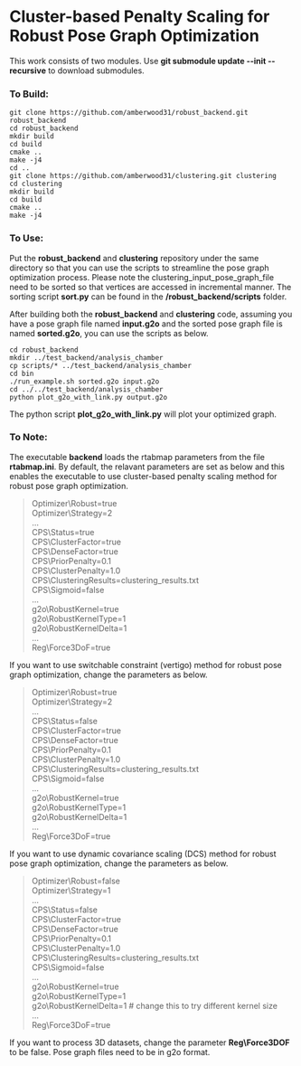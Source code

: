 Cluster-based Penalty Scaling for Robust Pose Graph Optimization
=======

This work consists of two modules. Use **git submodule update --init --recursive** to download submodules. 

### To Build:
```
git clone https://github.com/amberwood31/robust_backend.git robust_backend
cd robust_backend
mkdir build
cd build
cmake ..
make -j4
cd ..
git clone https://github.com/amberwood31/clustering.git clustering
cd clustering
mkdir build
cd build
cmake ..
make -j4
```

### To Use:
Put the **robust_backend** and **clustering** repository under the same directory so that you can use the scripts to streamline the pose graph optimization process.
Please note the clustering_input_pose_graph_file need to be sorted so that vertices are accessed in incremental manner. The sorting script **sort.py** can be found in the **/robust_backend/scripts** folder.

After building both the **robust_backend** and **clustering** code, assuming you have a pose graph file named **input.g2o** and the sorted pose graph file is named **sorted.g2o**, you can use the scripts as below.
```
cd robust_backend
mkdir ../test_backend/analysis_chamber
cp scripts/* ../test_backend/analysis_chamber
cd bin
./run_example.sh sorted.g2o input.g2o
cd ../../test_backend/analysis_chamber
python plot_g2o_with_link.py output.g2o
```

The python script **plot_g2o_with_link.py** will plot your optimized graph. 

### To Note:
The executable **backend** loads the rtabmap parameters from the file **rtabmap.ini**. By default, the relavant parameters are set as below and this enables the executable to use cluster-based penalty scaling method for robust pose graph optimization.
>Optimizer\Robust=true \
>Optimizer\Strategy=2 \
>... \
>CPS\Status=true \
>CPS\ClusterFactor=true \
>CPS\DenseFactor=true \
>CPS\PriorPenalty=0.1 \
>CPS\ClusterPenalty=1.0 \
>CPS\ClusteringResults=clustering_results.txt \
>CPS\Sigmoid=false \
>... \
>g2o\RobustKernel=true \
>g2o\RobustKernelType=1 \
>g2o\RobustKernelDelta=1 \
>... \
>Reg\Force3DoF=true 

If you want to use switchable constraint (vertigo) method for robust pose graph optimization, change the parameters as below.
>Optimizer\Robust=true \
>Optimizer\Strategy=2 \
>... \
>CPS\Status=false \
>CPS\ClusterFactor=true \
>CPS\DenseFactor=true \
>CPS\PriorPenalty=0.1 \
>CPS\ClusterPenalty=1.0 \
>CPS\ClusteringResults=clustering_results.txt \
>CPS\Sigmoid=false \
>... \
>g2o\RobustKernel=true \
>g2o\RobustKernelType=1 \
>g2o\RobustKernelDelta=1 \
>... \
>Reg\Force3DoF=true 

If you want to use dynamic covariance scaling (DCS) method for robust pose graph optimization, change the parameters as below.
>Optimizer\Robust=false \
>Optimizer\Strategy=1 \
>... \
>CPS\Status=false \
>CPS\ClusterFactor=true \
>CPS\DenseFactor=true \
>CPS\PriorPenalty=0.1 \
>CPS\ClusterPenalty=1.0 \
>CPS\ClusteringResults=clustering_results.txt \
>CPS\Sigmoid=false \
>... \
>g2o\RobustKernel=true \
>g2o\RobustKernelType=1 \
>g2o\RobustKernelDelta=1 # change this to try different kernel size\
>... \
>Reg\Force3DoF=true 

If you want to process 3D datasets, change the parameter **Reg\Force3DOF** to be false. Pose graph files need to be in g2o format.

